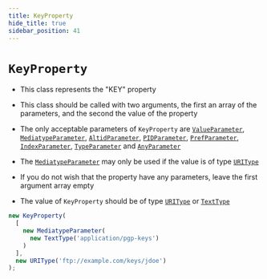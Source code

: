 ```yaml
---
title: KeyProperty
hide_title: true
sidebar_position: 41
---
```


# `KeyProperty`

* This class represents the "KEY" property

* This class should be called with two arguments, the first an array of the parameters, and the second the value of the property

* The only acceptable parameters of ```KeyProperty``` are [`ValueParameter`](/documentation/parameters/valueparameter), [`MediatypeParameter`](/documentation/parameters/mediatypeparameter), [`AltidParameter`](/documentation/parameters/altidparameter), [`PIDParameter`](/documentation/parameters/pidparameter), [`PrefParameter`](/documentation/parameters/prefparameter), [`IndexParameter`](/documentation/parameters/indexparameter), [`TypeParameter`](/documentation/parameters/typeparameter) and [`AnyParameter`](/documentation/parameters/anyparameter)

* The [`MediatypeParameter`](/documentation/parameters/mediatypeparameter) may only be used if the value is of type [`URIType`](/documentation/values/uritype)

* If you do not wish that the property have any parameters, leave the first argument array empty

* The value of ```KeyProperty``` should be of type [`URIType`](/documentation/values/uritype) or [`TextType`](/documentation/values/texttype-and-textlisttype)

```js
new KeyProperty(
  [
    new MediatypeParameter(
      new TextType('application/pgp-keys')
    )
  ],
  new URIType('ftp://example.com/keys/jdoe')
);
```

